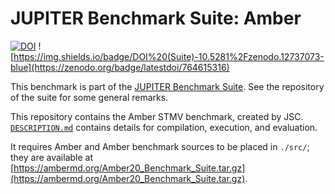 # JUPITER Benchmark Suite: Amber

[![DOI](https://zenodo.org/badge/828224087.svg)](https://zenodo.org/badge/latestdoi/828224087) ![https://img.shields.io/badge/DOI%20(Suite)-10.5281%2Fzenodo.12737073-blue](https://zenodo.org/badge/latestdoi/764615316)


This benchmark is part of the [JUPITER Benchmark Suite](https://github.com/FZJ-JSC/jubench). See the repository of the suite for some general remarks.

This repository contains the Amber STMV benchmark, created by JSC. [`DESCRIPTION.md`](DESCRIPTION.md) contains details for compilation, execution, and evaluation.

It requires Amber and Amber benchmark sources to be placed in `./src/`; they are available at [https://ambermd.org/Amber20_Benchmark_Suite.tar.gz](https://ambermd.org/Amber20_Benchmark_Suite.tar.gz).